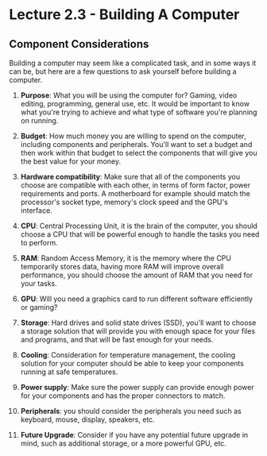 # Lecture 2.3 - Building A Computer

## Component Considerations

Building a computer may seem like a complicated task, and in some ways it can be, but here are a few questions to ask yourself before building a computer.

1. **Purpose**: What you will be using the computer for? Gaming, video editing, programming, general use, etc. It would be important to know what you're trying to achieve and what type of software you're planning on running.

2. **Budget**: How much money you are willing to spend on the computer, including components and peripherals. You'll want to set a budget and then work within that budget to select the components that will give you the best value for your money.

3. **Hardware compatibility**: Make sure that all of the components you choose are compatible with each other, in terms of form factor, power requirements and ports. A motherboard for example should match the processor's socket type, memory's clock speed and the GPU's interface.

4. **CPU**: Central Processing Unit, it is the brain of the computer, you should choose a CPU that will be powerful enough to handle the tasks you need to perform.

5. **RAM**: Random Access Memory, it is the memory where the CPU temporarily stores data, having more RAM will improve overall performance, you should choose the amount of RAM that you need for your tasks.

6. **GPU**: Will you need a graphics card to run different software efficiently or gaming?

7. **Storage**: Hard drives and solid state drives (SSD), you'll want to choose a storage solution that will provide you with enough space for your files and programs, and that will be fast enough for your needs.

8. **Cooling**: Consideration for temperature management, the cooling solution for your computer should be able to keep your components running at safe temperatures.

9. **Power supply**: Make sure the power supply can provide enough power for your components and has the proper connectors to match.

10. **Peripherals**: you should consider the peripherals you need such as keyboard, mouse, display, speakers, etc.

11. **Future Upgrade**: Consider if you have any potential future upgrade in mind, such as additional storage, or a more powerful GPU, etc.
